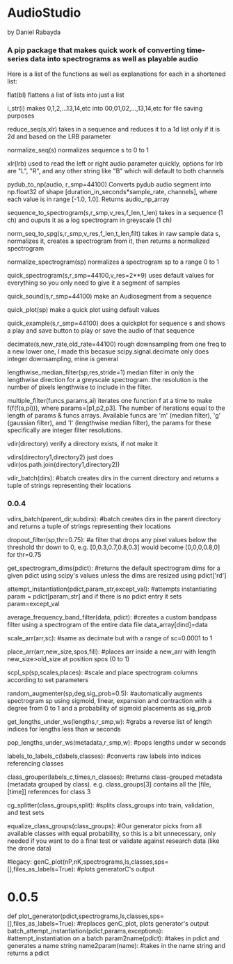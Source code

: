 # AudioStudio
by Daniel Rabayda
### A pip package that makes quick work of converting time-series data into spectrograms as well as playable audio


Here is a list of the functions as well as explanations for each in a shortened list:

flat(bl)
flattens a list of lists into just a list

i_str(i)
makes 0,1,2,...13,14,etc into 00,01,02,...,13,14,etc for file saving purposes

reduce_seq(s,xlr)
takes in a sequence and reduces it to a 1d list only if it is 2d and based on the LRB parameter

normalize_seq(s)
normalizes sequence s to 0 to 1

xlr(lrb)
used to read the left or right audio parameter quickly, options for lrb are "L", "R", and any other string like "B" which will default to both channels

pydub_to_np(audio, r_smp=44100)
Converts pydub audio segment into np.float32 of shape [duration_in_seconds*sample_rate, channels], where each value is in range [-1.0, 1.0]. Returns audio_np_array

sequence_to_spectrogram(s,r_smp,v_res,f_len,t_len)
takes in a sequence (1 ch) and ouputs it as a log spectrogram in greyscale (1 ch)

norm_seq_to_spg(s,r_smp,v_res,f_len,t_len,filt)
takes in raw sample data s, normalizes it, creates a spectrogram from it, then returns a normalized spectrogram

normalize_spectrogram(sp)
normalizes a spectrogram sp to a range 0 to 1

quick_spectrogram(s,r_smp=44100,v_res=2**9)
uses default values for everything so you only need to give it a segment of samples

quick_sound(s,r_smp=44100)
make an Audiosegment from a sequence

quick_plot(sp)
make a quick plot using default values

quick_example(s,r_smp=44100)
does a quickplot for sequence s and shows a play and save button to play or save the audio of that sequence

decimate(s,new_rate,old_rate=44100)
rough downsampling from one freq to a new lower one, I made this becasue scipy.signal.decimate only does integer downsampling, mine is general

lengthwise_median_filter(sp,res,stride=1) 
median filter in only the lengthwise direction for a greyscale spectrogram. the resolution is the number of pixels lengthwise to include in the filter.

multiple_filter(funcs,params,ai) 
iterates one function f at a time to make f(f(f(a,pi))), where params=[p1,p2,p3]. The number of iterations equal to the length of params & funcs arrays. Available funcs are 'm' (median filter), 'g' (gaussian filter), and 'l' (lengthwise median filter), the params for these specifically are integer filter resolutions.

vdir(directory)
verify a directory exists, if not make it

vdirs(directory1,directory2)
just does vdir(os.path.join(directory1,directory2))

vdir_batch(dirs): #batch creates dirs in the current directory and returns a tuple of strings representing their locations


### 0.0.4
vdirs_batch(parent_dir,subdirs): #batch creates dirs in the parent directory and returns a tuple of strings representing their locations

dropout_filter(sp,thr=0.75): #a filter that drops any pixel values below the threshold thr down to 0, e.g. [0,0.3,0.7,0.8,0.3] would become [0,0,0,0.8,0] for thr=0.75

get_spectrogram_dims(pdict): #returns the default spectrogram dims for a given pdict using scipy's values unless the dims are resized using pdict['rd']

attempt_instantiation(pdict,param_str,except_val): #attempts instantiating param = pdict[param_str] and if there is no pdict entry it sets param=except_val

average_frequency_band_filter(data, pdict): #creates a custom bandpass filter using a spectrogram of the entire data file data_array[dind]=data

scale_arr(arr,sc): #same as decimate but with a range of sc=0.0001 to 1

place_arr(arr,new_size,spos,fill): #places arr inside a new_arr with length new_size>old_size at position spos (0 to 1)

scpl_sp(sp,scales,places): #scale and place spectrogram columns according to set parameters

random_augmenter(sp,deg,sig_prob=0.5): #automatically augments spectrogram sp using sigmoid, linear, expansion and contraction with a degree from 0 to 1 and a probability of sigmoid placements as sig_prob

get_lengths_under_ws(lengths,r_smp,w): #grabs a reverse list of length indices for lengths less than w seconds

pop_lengths_under_ws(metadata,r_smp,w): #pops lengths under w seconds

labels_to_labels_c(labels,classes): #converts raw labels into indices referencing classes

class_grouper(labels_c,times,n_classes): #returns class-grouped metadata (metadata grouped by class). e.g. class_groups[3] contains all the [file, [time]] references for class 3

cg_splitter(class_groups,split): #splits class_groups into train, validation, and test sets

equalize_class_groups(class_groups): #Our generator picks from all available classes with equal probability, so this is a bit unnecessary, only needed if you want to do a final test or validate against research data (like the drone data)

#legacy: genC_plot(nP,nK,spectrograms,ls,classes,sps=[],files_as_labels=True): #plots generatorC's output

# 0.0.5
def plot_generator(pdict,spectrograms,ls,classes,sps=[],files_as_labels=True): #replaces genC_plot, plots generator's output
batch_attempt_instantiation(pdict,params,exceptions): #attempt_instantiation on a batch 
param2name(pdict): #takes in pdict and generates a name string
name2param(name): #takes in the name string and returns a pdict
